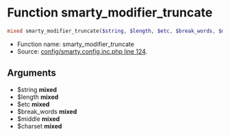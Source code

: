 Function smarty_modifier_truncate
===========================





```php
mixed smarty_modifier_truncate($string, $length, $etc, $break_words, $middle, $charset)
```

* Function name: smarty_modifier_truncate
* Source: [config/smarty.config.inc.php line 124](https://github.com/PrestaShop/PrestaShop/blob/1.5.6.1/config/smarty.config.inc.php#L124).

Arguments
---------

* $string **mixed**
* $length **mixed**
* $etc **mixed**
* $break_words **mixed**
* $middle **mixed**
* $charset **mixed**

